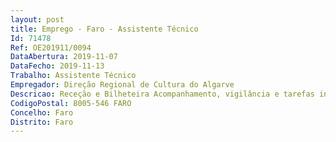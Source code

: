 ```yaml
--- 
layout: post
title: Emprego - Faro - Assistente Técnico
Id: 71478
Ref: OE201911/0094
DataAbertura: 2019-11-07
DataFecho: 2019-11-13
Trabalho: Assistente Técnico
Empregador: Direção Regional de Cultura do Algarve
Descricao: Receção e Bilheteira Acompanhamento, vigilância e tarefas inerentes a estas funções. Para exercer funções em Monumento   Ruínas de Milreu   Estoi, Faro
CodigoPostal: 8005-546 FARO
Concelho: Faro
Distrito: Faro
--- 
```

